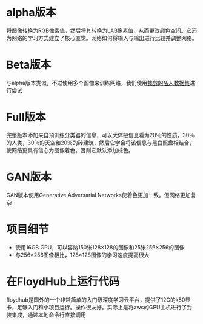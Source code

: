 # alpha版本
将图像转换为RGB像素值，然后将其转换为LAB像素值，从而更改颜色空间。它还为网络的学习方式建立了核心直觉。网络如何将输入与输出进行比较并调整网络。 

# Beta版本
与alpha版本类似，不过使用多个图像来训练网络，我们使用[裁剪的名人数据集](https://github.com/2014mchidamb/DeepColorization/tree/master/face_images)进行尝试

# Full版本
完整版本添加来自预训练分类器的信息，可以大体把信息看为20％的性质，30％的人类，30％的天空和20％的砖建筑，然后它学会将该信息与黑白照盘相结合，使网络更具有信心为图像着色。否则它默认添加棕色。

# GAN版本
GAN版本使用Generative Adversarial Networks使着色更加一致。但网络更加复杂


# 项目细节
* 使用16GB GPU，可以容纳150张128×128的图像和25张256×256的图像 
* 与256×256图像相比，128×128图像的学习速度提高很大


# 在FloydHub上运行代码
floydhub是国外的一个非常简单的入门级深度学习云平台，提供了12G的k80显卡，足够入门和小项目运行。操作很友好。实际上是将aws的GPU主机进行了封装集成，通过本地命令行直接调用
